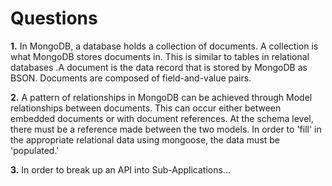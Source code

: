 # Questions

**1.** In MongoDB, a database holds a collection of documents. A collection is what MongoDB stores documents in. This is similar to tables in relational databases .A document is the data record that is stored by MongoDB as BSON. Documents are composed of field-and-value pairs.

**2.** A pattern of relationships in MongoDB can be achieved through Model relationships between documents. This can occur either between embedded documents or with document references. At the schema level, there must be a reference made between the two models. In order to 'fill' in the appropriate relational data using mongoose, the data must be 'populated.'

**3.** In order to break up an API into Sub-Applications...